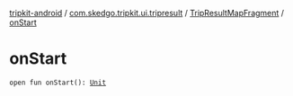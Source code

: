 [tripkit-android](../../index.md) / [com.skedgo.tripkit.ui.tripresult](../index.md) / [TripResultMapFragment](index.md) / [onStart](./on-start.md)

# onStart

`open fun onStart(): `[`Unit`](https://kotlinlang.org/api/latest/jvm/stdlib/kotlin/-unit/index.html)